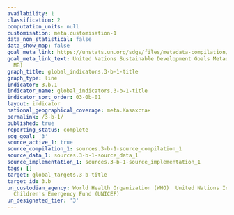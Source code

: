 ```yaml
---
availability: 1
classification: 2
computation_units: null
customisation: meta.customisation-1
data_non_statistical: false
data_show_map: false
goal_meta_link: https://unstats.un.org/sdgs/files/metadata-compilation/Metadata-Goal-3.pdf
goal_meta_link_text: United Nations Sustainable Development Goals Metadata (PDF 4.0
  MB)
graph_title: global_indicators.3-b-1-title
graph_type: line
indicator: 3.b.1
indicator_name: global_indicators.3-b-1-title
indicator_sort_order: 03-0b-01
layout: indicator
national_geographical_coverage: meta.Казахстан
permalink: /3-b-1/
published: true
reporting_status: complete
sdg_goal: '3'
source_active_1: true
source_compilation_1: sources.3-b-1-source_compilation_1
source_data_1: sources.3-b-1-source_data_1
source_implementation_1: sources.3-b-1-source_implementation_1
tags: []
target: global_targets.3-b-title
target_id: 3.b
un_custodian_agency: World Health Organization (WHO)  United Nations International
  Children's Emergency Fund (UNICEF)
un_designated_tier: '3'
---
```


